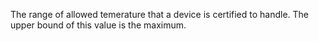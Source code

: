 ﻿The range of allowed temerature that a device is certified to handle. The upper bound of this value is the maximum.

